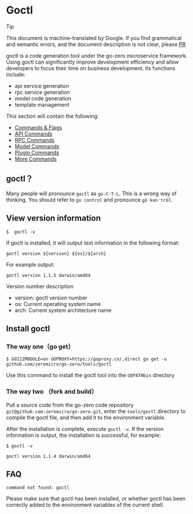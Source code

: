 # Goctl
> [!TIP]
> This document is machine-translated by Google. If you find grammatical and semantic errors, and the document description is not clear, please [PR](doc-contibute.md)

goctl is a code generation tool under the go-zero microservice framework. Using goctl can significantly improve development efficiency and allow developers to focus their time on business development. Its functions include:

- api service generation
- rpc service generation
- model code generation
- template management

This section will contain the following:

* [Commands & Flags](goctl-commands.md)
* [API Commands](goctl-api.md)
* [RPC Commands](goctl-rpc.md)
* [Model Commands](goctl-model.md)
* [Plugin Commands](goctl-plugin.md)
* [More Commands](goctl-other.md)

## goctl？
Many people will pronounce `goctl` as `go-C-T-L`. This is a wrong way of thinking. You should refer to `go control` and pronounce `ɡō kənˈtrōl`.

## View version information
```shell
$  goctl -v
```

If goctl is installed, it will output text information in the following format:

```text
goctl version ${version} ${os}/${arch}
```

For example output:
```text
goctl version 1.1.5 darwin/amd64
```

Version number description
* version: goctl version number
* os: Current operating system name
* arch: Current system architecture name

## Install goctl

### The way one（go get）

```shell
$ GO111MODULE=on GOPROXY=https://goproxy.cn/,direct go get -u github.com/zeromicro/go-zero/tools/goctl
```

Use this command to install the goctl tool into the `GOPATHbin` directory

### The way two （fork and build）

Pull a source code from the go-zero code repository `git@github.com:zeromicro/go-zero.git`, enter the `tools/goctl` directory to compile the goctl file, and then add it to the environment variable.

After the installation is complete, execute `goctl -v`. If the version information is output, the installation is successful, for example:

```shell
$ goctl -v

goctl version 1.1.4 darwin/amd64
```

## FAQ
```
command not found: goctl
```
Please make sure that goctl has been installed, or whether goctl has been correctly added to the environment variables of the current shell.

